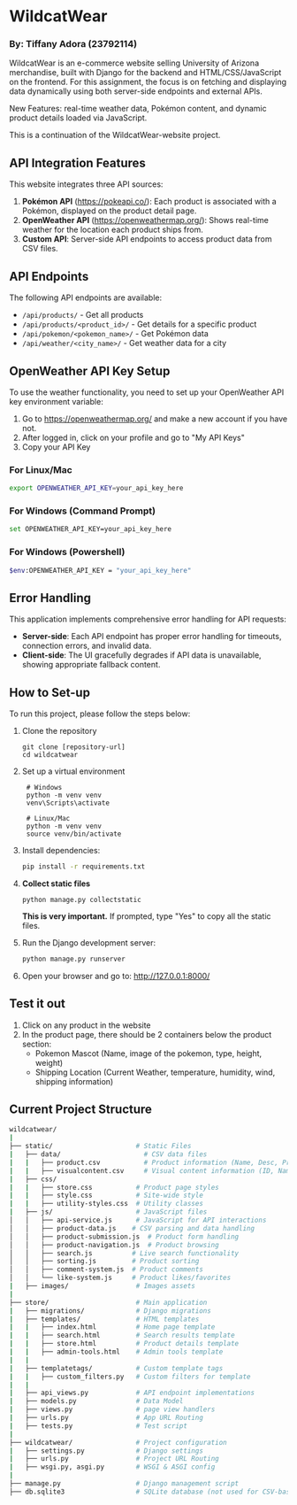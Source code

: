 # WildcatWear
### By: Tiffany Adora (23792114)

WildcatWear is an e-commerce website selling University of Arizona merchandise, built with Django for the backend and HTML/CSS/JavaScript on the frontend. For this assignment, the focus is on fetching and displaying data dynamically using both server-side endpoints and external APIs. 

New Features: real-time weather data, Pokémon content, and dynamic product details loaded via JavaScript.

This is a continuation of the WildcatWear-website project.

## API Integration Features

This website integrates three API sources:

1. **Pokémon API** (https://pokeapi.co/): Each product is associated with a Pokémon, displayed on the product detail page.
2. **OpenWeather API** (https://openweathermap.org/): Shows real-time weather for the location each product ships from.
3. **Custom API**: Server-side API endpoints to access product data from CSV files.

## API Endpoints

The following API endpoints are available:

- `/api/products/` - Get all products
- `/api/products/<product_id>/` - Get details for a specific product
- `/api/pokemon/<pokemon_name>/` - Get Pokémon data
- `/api/weather/<city_name>/` - Get weather data for a city

## OpenWeather API Key Setup

To use the weather functionality, you need to set up your OpenWeather API key environment variable:

1. Go to https://openweathermap.org/ and make a new account if you have not.
2. After logged in, click on your profile and go to "My API Keys"
3. Copy your API Key

### For Linux/Mac
```bash
export OPENWEATHER_API_KEY=your_api_key_here
```
### For Windows (Command Prompt)
```bash
set OPENWEATHER_API_KEY=your_api_key_here
```
### For Windows (Powershell)
```bash
$env:OPENWEATHER_API_KEY = "your_api_key_here"
```

## Error Handling

This application implements comprehensive error handling for API requests:

- **Server-side**: Each API endpoint has proper error handling for timeouts, connection errors, and invalid data.
- **Client-side**: The UI gracefully degrades if API data is unavailable, showing appropriate fallback content.

## How to Set-up

To run this project, please follow the steps below:

1. Clone the repository
    ```
    git clone [repository-url]
    cd wildcatwear
    ```
2. Set up a virtual environment
   ```
    # Windows
    python -m venv venv
    venv\Scripts\activate

    # Linux/Mac
    python -m venv venv
    source venv/bin/activate
    ```
3. Install dependencies:
   ```bash
   pip install -r requirements.txt
   ```
4. **Collect static files**
    ```
    python manage.py collectstatic
    ```
    **This is very important.** If prompted, type "Yes" to copy all the static files.

5. Run the Django development server:
   ```bash
   python manage.py runserver
   ```
6. Open your browser and go to: http://127.0.0.1:8000/

## Test it out

1. Click on any product in the website
2. In the product page, there should be 2 containers below the product section:
   - Pokemon Mascot (Name, image of the pokemon, type, height, weight)
   - Shipping Location (Current Weather, temperature, humidity, wind, shipping information)

## Current Project Structure

```bash
wildcatwear/
|
├── static/                     # Static Files
|   ├── data/                     # CSV data files      
|   |   ├── product.csv           # Product information (Name, Desc, Price, etc.)
|   |   ├── visualcontent.csv     # Visual content information (ID, Name, File type,etc)
|   ├── css/        
|   |   ├── store.css           # Product page styles
|   |   ├── style.css           # Site-wide style
|   |   ├── utility-styles.css  # Utility classes
|   ├── js/                     # JavaScript files
│   │   ├── api-service.js      # JavaScript for API interactions
│   │   ├── product-data.js    # CSV parsing and data handling
│   │   ├── product-submission.js  # Product form handling
│   │   ├── product-navigation.js  # Product browsing
│   │   ├── search.js          # Live search functionality
│   │   ├── sorting.js         # Product sorting
│   │   ├── comment-system.js  # Product comments
│   │   └── like-system.js     # Product likes/favorites
|   ├── images/                 # Images assets
|
├── store/                      # Main application
|   ├── migrations/             # Django migrations
|   ├── templates/              # HTML templates
|   |   ├── index.html          # Home page template
|   |   ├── search.html         # Search results template
|   |   ├── store.html          # Product details template
|   |   ├── admin-tools.html    # Admin tools template
|   |
|   ├── templatetags/           # Custom template tags
|   |   ├── custom_filters.py   # Custom filters for template
|   |
|   ├── api_views.py            # API endpoint implementations
|   ├── models.py               # Data Model
|   ├── views.py                # page view handlers
|   ├── urls.py                 # App URL Routing
|   ├── tests.py                # Test script
|
├── wildcatwear/                # Project configuration
|   ├── settings.py             # Django settings  
|   ├── urls.py                 # Project URL Routing
|   ├── wsgi.py, asgi.py        # WSGI & ASGI config
|
├── manage.py                   # Django management script
├── db.sqlite3                  # SQLite database (not used for CSV-based data)
```
